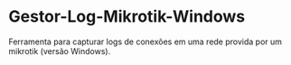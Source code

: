 # Gestor-Log-Mikrotik-Windows
Ferramenta para capturar logs de conexões em uma rede provida por um mikrotik (versão Windows).